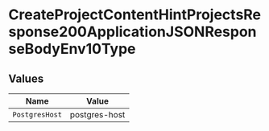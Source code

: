 # CreateProjectContentHintProjectsResponse200ApplicationJSONResponseBodyEnv10Type


## Values

| Name           | Value          |
| -------------- | -------------- |
| `PostgresHost` | postgres-host  |